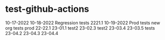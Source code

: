 # test-github-actions

10-17-2022
10-18-2022
Regression tests 2221.1 10-19-2022
Prod tests
new org tests
prod 22-22.1
23-01.1
test2
23-02.3
test2
23-03.4
23-03.5 tests
23-04.2
23-04.3
23-04.4
